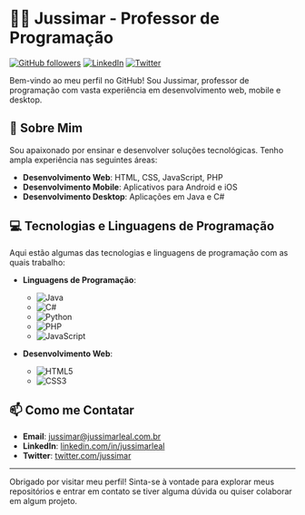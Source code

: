 # 👨‍🏫 Jussimar - Professor de Programação

[![GitHub followers](https://img.shields.io/github/followers/jussimar?style=social)](https://github.com/jussimar)
[![LinkedIn](https://img.shields.io/badge/LinkedIn-Connect-blue)](https://www.linkedin.com/in/jussimar-nascimento-leal-19b27637/)
[![Twitter](https://img.shields.io/twitter/follow/jussimar?style=social)](https://twitter.com/jussimarleal)

Bem-vindo ao meu perfil no GitHub! Sou Jussimar, professor de programação com vasta experiência em desenvolvimento web, mobile e desktop.

## 🚀 Sobre Mim

Sou apaixonado por ensinar e desenvolver soluções tecnológicas. Tenho ampla experiência nas seguintes áreas:

- **Desenvolvimento Web**: HTML, CSS, JavaScript, PHP
- **Desenvolvimento Mobile**: Aplicativos para Android e iOS
- **Desenvolvimento Desktop**: Aplicações em Java e C#

## 💻 Tecnologias e Linguagens de Programação

Aqui estão algumas das tecnologias e linguagens de programação com as quais trabalho:

- **Linguagens de Programação**: 
  - ![Java](https://img.shields.io/badge/Java-%23ED8B00.svg?style=for-the-badge&logo=java&logoColor=white)
  - ![C#](https://img.shields.io/badge/C%23-%23239120.svg?style=for-the-badge&logo=c-sharp&logoColor=white)
  - ![Python](https://img.shields.io/badge/Python-%2314354C.svg?style=for-the-badge&logo=python&logoColor=white)
  - ![PHP](https://img.shields.io/badge/PHP-%23777BB4.svg?style=for-the-badge&logo=php&logoColor=white)
  - ![JavaScript](https://img.shields.io/badge/JavaScript-%23323330.svg?style=for-the-badge&logo=javascript&logoColor=%23F7DF1E)

- **Desenvolvimento Web**:
  - ![HTML5](https://img.shields.io/badge/HTML5-%23E34F26.svg?style=for-the-badge&logo=html5&logoColor=white)
  - ![CSS3](https://img.shields.io/badge/CSS3-%231572B6.svg?style=for-the-badge&logo=css3&logoColor=white)


## 📫 Como me Contatar

- **Email**: [jussimar@jussimarleal.com.br](mailto:jussimar@jussimarleal.com.br)
- **LinkedIn**: [linkedin.com/in/jussimarleal]((https://www.linkedin.com/in/jussimar-nascimento-leal-19b27637/))
- **Twitter**: [twitter.com/jussimar](https://twitter.com/jussimarleal)

---

Obrigado por visitar meu perfil! Sinta-se à vontade para explorar meus repositórios e entrar em contato se tiver alguma dúvida ou quiser colaborar em algum projeto.

